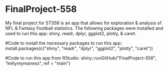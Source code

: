 # FinalProject-558

My final project for ST558 is an app that allows for exploration & analysis of NFL & Fantasy Football statistics. The following packages were installed and used to run this app: shiny, readr, dplyr, ggplot2, plotly, & caret.

#Code to install the necessary packages to run this app: 
install.packages(c("shiny", "readr", "dplyr", "ggplot2", "plotly", "caret"))  

#Code to run this app from RStudio: 
shiny::runGitHub("FinalProject-558", "kellyreymaness", ref = "main")
